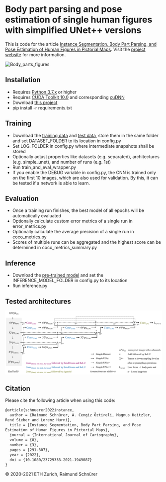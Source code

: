 # Body part parsing and pose estimation of single human figures with simplified UNet++ versions

This is code for the article [Instance Segmentation, Body Part Parsing, and Pose Estimation of Human Figures in Pictorial Maps](https://doi.org/10.1080/23729333.2021.1949087). Visit the [project website](http://narrat3d.ethz.ch/segmentation-of-human-figures-in-pictorial-maps/) for more information.

![Body_parts_figures](https://github.com/narrat3d/pictorial-maps-simple-unets/assets/9949879/8aa830bf-c956-4b87-8df0-531e517f027b)

## Installation

* Requires [Python 3.7.x](https://www.python.org/downloads/) or higher
* Requires [CUDA Toolkit 10.0](https://developer.nvidia.com/cuda-downloads) and corresponding [cuDNN](https://developer.nvidia.com/rdp/cudnn-download)
* Download [this project](https://gitlab.ethz.ch/narrat3d/pictorial-maps-simple-unets/-/archive/master/pictorial-maps-mask-rcnn-master.zip)
* pip install -r requirements.txt

## Training
* Download the [training data](https://ikgftp.ethz.ch/?u=K8bH&p=3RwE&path=/human_figures_training_data.zip) and [test data](https://ikgftp.ethz.ch/?u=VDYk&p=Bm6D&path=/human_figures_test_data.zip), store them in the same folder and set DATASET_FOLDER to its location in config.py
* Set LOG_FOLDER in config.py where intermediate snapshots shall be stored
* Optionally adjust properties like datasets (e.g. separated), architectures (e.g. simple_unet), and number of runs (e.g. 1st)
* Run train_and_eval_wrapper.py
* If you enable the DEBUG variable in config.py, the CNN is trained only on the first 10 images, which are also used for validation. By this, it can be tested if a network is able to learn. 

## Evaluation
* Once a training run finishes, the best model of all epochs will be automatically evaluated
* Optionally calculate custom error metrics of a single run in error_metrics.py
* Optionally calculate the average precision of a single run in coco_metrics.py 
* Scores of multiple runs can be aggregated and the highest score can be determined in coco_metrics_summary.py

## Inference
* Download the [pre-trained model](https://ikgftp.ethz.ch/?u=cndC&p=tWwd&path=/human_figures_model.zip) and set the INFERENCE_MODEL_FOLDER in config.py to its location
* Run inference.py

## Tested architectures
![Implemented architectures](architectures.png "Implemented architectures")

## Citation
Please cite the following article when using this code:
```
@article{schnuerer2022instance,
  author = {Raimund Schnürer, A. Cengiz Öztireli, Magnus Heitzler, René Sieber and Lorenz Hurni},
  title = {Instance Segmentation, Body Part Parsing, and Pose Estimation of Human Figures in Pictorial Maps},
  journal = {International Journal of Cartography},
  volume = {8},
  number = {3},
  pages = {291-307},
  year = {2022},
  doi = {10.1080/23729333.2021.1949087}
}
```

© 2020-2021 ETH Zurich, Raimund Schnürer
